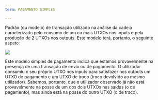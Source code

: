 ```yaml
---
term: PAGAMENTO SIMPLES

---
```

Padrão (ou modelo) de transação utilizado na análise da cadeia caracterizado pelo consumo de um ou mais UTXOs nos inputs e pela produção de 2 UTXOs nos outputs. Este modelo terá, portanto, o seguinte aspeto:

![](../../dictionnaire/assets/5.webp)

Este modelo simples de pagamento indica que estamos provavelmente na presença de uma transação de envio ou de pagamento. O utilizador consumiu o seu próprio UTXO nos inputs para satisfazer nos outputs um UTXO de pagamento e um UTXO de troco (troco devolvido ao mesmo utilizador). Sabemos, portanto, que o utilizador observado já não está provavelmente na posse de um dos dois UTXOs nas saídas (o de pagamento), mas ainda está na posse do outro UTXO (o de troco).